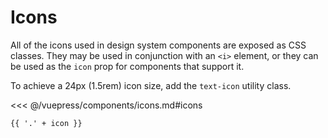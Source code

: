 # Icons

All of the icons used in design system components are exposed as CSS classes. They may be used
in conjunction with an `<i>` element, or they can be used as the `icon` prop for components that
support it.

To achieve a 24px (1.5rem) icon size, add the `text-icon` utility class.

<section class="mds">
  <div class="flex items-center flex-wrap my-40 space-x-20">
    <!-- #region icons -->
    <i class="mds-warning-circle text-icon text-red-600"></i>
    <mx-icon-button icon="mds-x" el-aria-label="Close" />
    <i class="mds-clock text-icon text-blue-500"></i>
    <!-- #endregion icons -->
  </div>
</section>

<<< @/vuepress/components/icons.md#icons

<section class="mds">
  <div class="grid gap-16 grid-cols-2 md:grid-cols-3 lg:grid-cols-4 xl:grid-cols-5 grid-flow-row mt-40">
    <div v-for="icon in icons" :key="icon" class="flex flex-col items-center  p-16 w-128 rounded-2xl border text-icon">
      <i :class="icon"></i>
      <code class="text-4 mt-8">{{ '.' + icon }}</code>
    </div>
  </div>
</section>

<script>
export default {
  data() {
    return {
      icons: []
    }
  },
  mounted() {
    this.getIcons()
  },
  methods: {
    getIcons() {
      document.styleSheets.forEach(stylesheet => {
        try {
          stylesheet.rules.forEach(rule => {
            if (!rule || !rule.selectorText) return
            if (rule.selectorText.includes('.mds-') && !rule.selectorText.includes('::')) {
              const split = rule.selectorText.split('.')
              this.icons.push(split[split.length - 1])
            }
          })
        } catch (err) {
          // Ignore "cannot access rules" exceptions
        }
      })
    }
  }
}
</script>
